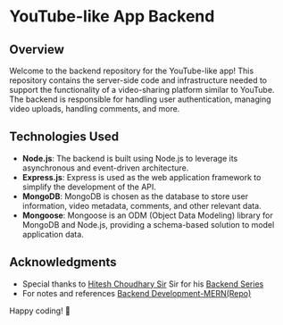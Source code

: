 # YouTube-like App Backend

## Overview

Welcome to the backend repository for the YouTube-like app! This repository contains the server-side code and infrastructure needed to support the functionality of a video-sharing platform similar to YouTube. The backend is responsible for handling user authentication, managing video uploads, handling comments, and more.

## Technologies Used

- **Node.js**: The backend is built using Node.js to leverage its asynchronous and event-driven architecture.
- **Express.js**: Express is used as the web application framework to simplify the development of the API.
- **MongoDB**: MongoDB is chosen as the database to store user information, video metadata, comments, and other relevant data.
- **Mongoose**: Mongoose is an ODM (Object Data Modeling) library for MongoDB and Node.js, providing a schema-based solution to model application data.


## Acknowledgments
<ul>
<li>Special thanks to <a href = "https://github.com/hiteshchoudhary">Hitesh Choudhary Sir</a> Sir for his <a href = "https://www.youtube.com/playlist?list=PLu71SKxNbfoBGh_8p_NS-ZAh6v7HhYqHW">Backend Series</a></li>
<li>For notes and references <a href = "https://github.com/niteshim0/Backend-Development-MERN-">Backend Development-MERN(Repo)</a></li>
</ul>

Happy coding! 🚀
